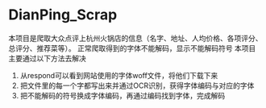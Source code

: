 # DianPing_Scrap
本项目是爬取大众点评上杭州火锅店的信息（名字、地址、人均价格、各项评分、总评分、推荐菜等）。
正常爬取得到的字体不能解码，显示不能解码符号
本项目主要通过以下方法去解决
1. 从respond可以看到网站使用的字体woff文件，将他们下载下来
2. 把文件里的每一个字都写出来并通过OCR识别，获得字体编码与对应的字体
3. 把不能解码的符号换成字体编码，再通过编码找到字体，完成解码
